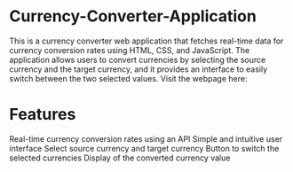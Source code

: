 # Currency-Converter-Application

This is a currency converter web application that fetches real-time data for currency conversion rates using HTML, CSS, and JavaScript. The application allows users to convert currencies by selecting the source currency and the target currency, and it provides an interface to easily switch between the two selected values. Visit the webpage here: 

# Features
Real-time currency conversion rates using an API
Simple and intuitive user interface
Select source currency and target currency
Button to switch the selected currencies
Display of the converted currency value

